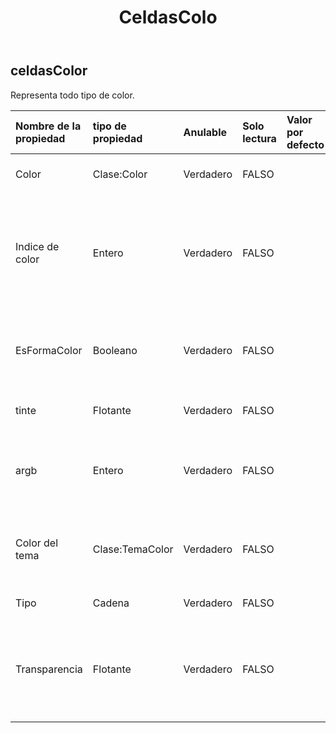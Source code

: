 ﻿---
title: CeldasColo
second_title: Aspose.Cells Cloud Documen
type: docs
url: /es/specification/model/cellscolor/
description: "Aspose.Cells Especificación del modelo de nube: CellsColor. Maneje sin esfuerzo Excel y otros documentos de hoja de cálculo con funciones como abrir, generar, editar, dividir, fusionar, comparar y convertir."
kwords: Excel, Office, Hoja de cálculo, Cloud REST API, CellsColor
weight: 50
---
## **celdasColor**

 Representa todo tipo de color.

| Nombre de la propiedad| tipo de propiedad| Anulable| Solo lectura| Valor por defecto| Descripción|
|:- |:- |:- |:- |:- |:- |
| Color| Clase:Color| Verdadero| FALSO|| Obtiene y establece el color RGB.|
| Indice de color| Entero| Verdadero| FALSO|| Obtiene y establece el índice de color en la paleta de colores. Sólo aplica de color indexado.|
| EsFormaColor| Booleano| Verdadero| FALSO|| Obtiene y establece el color que se debe aplicar a la celda o forma.|
| tinte| Flotante| Verdadero| FALSO|| Establecer el tono del color de la forma.|
| argb| Entero| Verdadero| FALSO|| Obtiene y establece el color a partir de un valor ARGB de 32 bits.|
| Color del tema| Clase:TemaColor| Verdadero| FALSO|| Obtiene el color del tema. Solo aplica para el tipo de color del tema.|
| Tipo| Cadena| Verdadero| FALSO|| El tipo de color.|
| Transparencia| Flotante| Verdadero| FALSO|| Obtiene y establece la transparencia como un valor desde 0,0 (opaco) hasta 1,0 (claro).|

